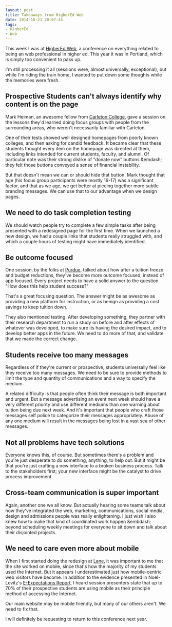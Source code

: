 ```yaml
---
layout: post 
title: Takeaways from HigherEd Web
date: 2014-10-21 20:07:45
tags:
- HigherEd
- Web
---
```

This week I was at [HigherEd Web](http://2014.highedweb.org/), a conference on everything related to being an web professional in higher ed. This year it was in Portland, which is simply too convenient to pass up.

I'm still processing it all (sessions were, almost universally, exceptional), but while I'm riding the train home, I wanted to put down some thoughts while the memories were fresh.

Prospective Students can't always identify why content is on the page
---------------------------------------------------------------------
Mark Heiman, an awesome fellow from [Carleton College](http://carleton.edu), gave a session on the lessons they'd learned doing focus groups with people from the surrounding areas, who weren't necessarily familiar with Carleton. 

One of their tests showed well designed homepages from poorly known colleges, and then asking for candid feedback. It became clear that these students thought every item on the homepage was directed at them, including links intended for current students, faculty, and alumni. Of particular note was their strong dislike of "donate now" buttons &emdash; they felt those buttons conveyed a sense of financial instability. 

But that doesn't mean we can or should hide that button. Mark thought that age (his focus group participants were mostly 16-17) was a significant factor, and that as we age, we get better at piecing together more subtle branding messages. We can use that to our advantage when we design pages. 

We need to do task completion testing
-------------------------------------
We should watch people try to complete a few simple tasks after being presented with a redesigned page for the first time. When we launched a new design, we had a couple links that students really struggled with, and which a couple hours of testing might have immediately identified.

Be outcome focused
------------------
One session, by the folks at [Purdue](http://www.purdue.edu), talked about how after a tuition freeze and budget reductions, they've become more outcome focused, instead of app focused. Every project needs to have a solid answer to the question "How does this help student success?"

That's a great focusing question. The answer might be as awesome as providing a new platform for instruction, or as benign as providing a cost savings to keep tuition down.

They also mentioned testing. After developing something, they partner with their research department to run a study on before and after effects of whatever was developed, to make sure its having the desired impact, and to develop better apps in the future. We need to do more of that, and validate that we made the correct change.

Students receive too many messages
----------------------------------
Regardless of if they're current or prospective, students universally feel like they receive too many messages. We need to be sure to provide methods to limit the type and quantity of communications and a way to specify the medium. 

A related difficulty is that people often think their message is both important and urgent. But a message advertising an event next week should have a very different priority and use different mediums than one warning about tuition being due next week. And it's important that people who craft those messages self police to categorize their messages appropriately. Abuse of any one medium will result in the messages being lost in a vast sea of other messages.

Not all problems have tech solutions
------------------------------------
Everyone knows this, of course. But sometimes there's a problem and you're just desperate to do something, anything, to help out. But it might be that you're just crafting a new interface to a broken business process. Talk to the stakeholders first; your new interface might be the catalyst to drive process improvement.

Cross-team communication is super important
-------------------------------------------
Again, another one we all know. But actually hearing some teams talk about how they've integrated the web, marketing, communications, social media, design and admissions people was really enlightening. I just wish I also knew how to make that kind of coordinated work happen &embdash; beyond scheduling weekly meetings for everyone to sit down and talk about their disjointed projects.

We need to care even more about mobile
--------------------------------------
When I first started doing the redesign at [Lane](http://www.lanecc.edu), it was important to me that the site worked on mobile, since that's how the majority of my students used the Internet. But it appears I underestimated just how mobile-centric web visitors have become. In addition to the evidence presented in Noel-Levitz's [E-Expectations Report](https://www.noellevitz.com/papers-research-higher-education/2014/2014-e-expectations-report?item=32188), I heard session presenters state that up to 70% of their prospective students are using mobile as their principle method of accessing the Internet. 

Our main website may be mobile friendly, but many of our others aren't. We need to fix that.


I will definitely be requesting to return to this conference next year.